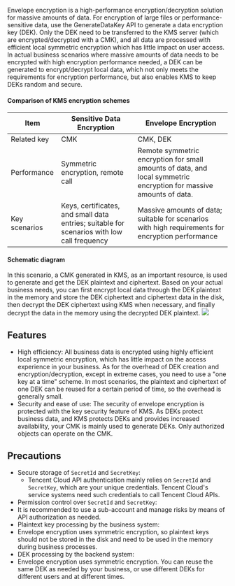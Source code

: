 
Envelope encryption is a high-performance encryption/decryption solution for massive amounts of data. For encryption of large files or performance-sensitive data, use the GenerateDataKey API to generate a data encryption key (DEK). Only the DEK need to be transferred to the KMS server (which are encrypted/decrypted with a CMK), and all data are processed with efficient local symmetric encryption which has little impact on user access.
In actual business scenarios where massive amounts of data needs to be encrypted with high encryption performance needed, a DEK can be generated to encrypt/decrypt local data, which not only meets the requirements for encryption performance, but also enables KMS to keep DEKs random and secure.


#### Comparison of KMS encryption schemes

| Item | Sensitive Data Encryption | Envelope Encryption |
|---------|---------|---------|
| Related key | CMK | CMK, DEK |
| Performance | Symmetric encryption, remote call | Remote symmetric encryption for small amounts of data, and local symmetric encryption for massive amounts of data.|
| Key scenarios |	Keys, certificates, and small data entries; suitable for scenarios with low call frequency | 	Massive amounts of data; suitable for scenarios with high requirements for encryption performance |


#### Schematic diagram
In this scenario, a CMK generated in KMS, as an important resource, is used to generate and get the DEK plaintext and ciphertext. Based on your actual business needs, you can first encrypt local data through the DEK plaintext in the memory and store the DEK ciphertext and ciphertext data in the disk, then decrypt the DEK ciphertext using KMS when necessary, and finally decrypt the data in the memory using the decrypted DEK plaintext.
![](https://main.qcloudimg.com/raw/beb03cab3bc4157e94661a78904d34fd.png)

## Features
- High efficiency: All business data is encrypted using highly efficient local symmetric encryption, which has little impact on the access experience in your business. As for the overhead of DEK creation and encryption/decryption, except in extreme cases, you need to use a "one key at a time" scheme. In most scenarios, the plaintext and ciphertext of one DEK can be reused for a certain period of time, so the overhead is generally small.
- Security and ease of use: The security of envelope encryption is protected with the key security feature of KMS. As DEKs protect business data, and KMS protects DEKs and provides increased availability, your CMK is mainly used to generate DEKs. Only authorized objects can operate on the CMK.

## Precautions
- Secure storage of `SecretId` and `SecretKey`:
	- Tencent Cloud API authentication mainly relies on `SecretId` and `SecretKey`, which are your unique credentials. Tencent Cloud's service systems need such credentials to call Tencent Cloud APIs.
- Permission control over `SecretId` and `SecretKey`:
 - It is recommended to use a sub-account and manage risks by means of API authorization as needed.
- Plaintext key processing by the business system:
 - Envelope encryption uses symmetric encryption, so plaintext keys should not be stored in the disk and need to be used in the memory during business processes.
- DEK processing by the backend system:
 - Envelope encryption uses symmetric encryption. You can reuse the same DEK as needed by your business, or use different DEKs for different users and at different times.


